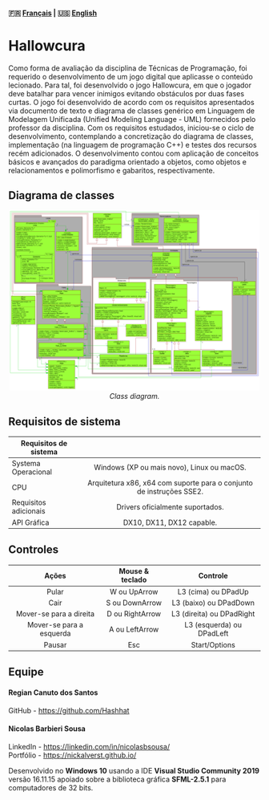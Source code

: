 #### :fr: [Français](LISEZMOI.md) | :us: [English](README.md)

# Hallowcura
Como forma de avaliação da disciplina de Técnicas de Programação, foi requerido o desenvolvimento de
um jogo digital que aplicasse o conteúdo lecionado. Para tal, foi desenvolvido o jogo Hallowcura, em que o jogador
deve batalhar para vencer inimigos evitando obstáculos por duas fases curtas. O jogo foi desenvolvido de
acordo com os requisitos apresentados via documento de texto e diagrama de classes genérico em Linguagem de
Modelagem Unificada (Unified Modeling Language - UML) fornecidos pelo professor da disciplina. Com os
requisitos estudados, iniciou-se o ciclo de desenvolvimento, contemplando a concretização do diagrama de classes, implementação
(na linguagem de programação C++) e testes dos recursos recém adicionados. O desenvolvimento contou com
aplicação de conceitos básicos e avançados do paradigma orientado a objetos, como objetos e relacionamentos e
polimorfismo e gabaritos, respectivamente.

## Diagrama de classes
<p align="center"> <img src="UML/DiagramaEntrega.png" width="500"> <br> <i>Class diagram.</i> </p>

## Requisitos de sistema
  | Requisitos de sistema | |
  | ------------ | :------------: |
  | Systema Operacional |  Windows (XP ou mais novo), Linux ou macOS. |
  | CPU  | Arquitetura x86, x64 com suporte para o conjunto de instruções SSE2.  |
  | Requisitos adicionais  | Drivers oficialmente suportados.  |
  |API Gráfica|DX10, DX11, DX12 capable.|

## Controles
  | Ações                      | Mouse & teclado |       Controle              |
  |:--------------------------:|:---------------:|:---------------------------:|
  | Pular                      | W ou UpArrow    | L3 (cima) ou DPadUp         |
  | Cair                       | S ou DownArrow  | L3 (baixo) ou DPadDown      |
  | Mover-se para a direita    | D ou RightArrow | L3 (direita) ou DPadRight   |
  | Mover-se para a esquerda   | A ou LeftArrow  | L3 (esquerda) ou DPadLeft   |
  | Pausar                     | Esc             | Start/Options               |

## Equipe
#### Regian Canuto dos Santos
GitHub - https://github.com/Hashhat

#### Nicolas Barbieri Sousa
LinkedIn - https://linkedin.com/in/nicolasbsousa/<br>
Portfólio - https://nickalverst.github.io/

Desenvolvido no **Windows 10** usando a IDE **Visual Studio Community 2019** versão 16.11.15 apoiado sobre a biblioteca gráfica **SFML-2.5.1** para computadores de 32 bits.
